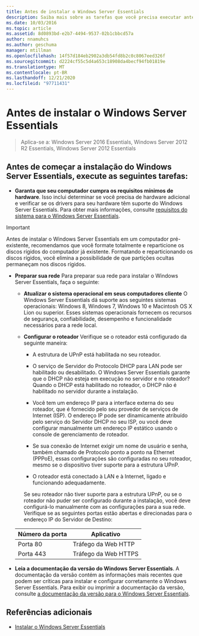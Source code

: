 ```yaml
---
title: Antes de instalar o Windows Server Essentials
description: Saiba mais sobre as tarefas que você precisa executar antes de começar a instalação do Windows Server Essentials.
ms.date: 10/03/2016
ms.topic: article
ms.assetid: 8d0893bd-e2b7-4494-9537-02b1cbbcd57a
author: nnamuhcs
ms.author: geschuma
manager: mtillman
ms.openlocfilehash: 14f57d184eb2902a3db54fd8b2c0c8067eed326f
ms.sourcegitcommit: d2224cf55c5d4a653c18908da4becf94fb01819e
ms.translationtype: MT
ms.contentlocale: pt-BR
ms.lasthandoff: 12/21/2020
ms.locfileid: "97711431"
---
```

# <a name="before-you-install-windows-server-essentials"></a>Antes de instalar o Windows Server Essentials

>Aplica-se a: Windows Server 2016 Essentials, Windows Server 2012 R2 Essentials, Windows Server 2012 Essentials

##  <a name="before-you-begin-your-installation-of--windows-server-essentials-perform-the-following-tasks"></a><a name="BKMK_BeforeYouBegin"></a> Antes de começar a instalação do Windows Server Essentials, execute as seguintes tarefas:

-   **Garanta que seu computador cumpra os requisitos mínimos de hardware**. Isso inclui determinar se você precisa de hardware adicional e verificar se os drivers para seu hardware têm suporte do Windows Server Essentials. Para obter mais informações, consulte [requisitos do sistema para o Windows Server Essentials](../get-started/system-requirements.md).

> [!IMPORTANT]
> Antes de instalar o Windows Server Essentials em um computador pré-existente, recomendamos que você formate totalmente e reparticione os discos rígidos do computador já existente. Formatando e reparticionando os discos rígidos, você elimina a possibilidade de que partições ocultas permaneçam nos discos rígidos.

- **Preparar sua rede** Para preparar sua rede para instalar o Windows Server Essentials, faça o seguinte:


  - **Atualizar o sistema operacional em seus computadores cliente**  O Windows Server Essentials dá suporte aos seguintes sistemas operacionais: Windows 8, Windows 7, Windows 10 e Macintosh OS X Lion ou superior. Esses sistemas operacionais fornecem os recursos de segurança, confiabilidade, desempenho e funcionalidade necessários para a rede local.

  - **Configurar o roteador** Verifique se o roteador está configurado da seguinte maneira:

    -   A estrutura de UPnP está habilitada no seu roteador.

    -   O serviço de Servidor do Protocolo DHCP para LAN pode ser habilitado ou desabilitado.  O Windows Server Essentials garante que o DHCP não esteja em execução no servidor e no roteador? Quando o DHCP está habilitado no roteador, o DHCP não é habilitado no servidor durante a instalação.

    -   Você tem um endereço IP para a interface externa do seu roteador, que é fornecido pelo seu provedor de serviços de Internet (ISP). O endereço IP pode ser dinamicamente atribuído pelo serviço do Servidor DHCP no seu ISP, ou você deve configurar manualmente um endereço IP estático usando o console de gerenciamento de roteador.

    -   Se sua conexão de Internet exigir um nome de usuário e senha, também chamado de Protocolo ponto a ponto na Ethernet (PPPoE), essas configurações são configuradas no seu roteador, mesmo se o dispositivo tiver suporte para a estrutura UPnP.

    -   O roteador está conectado à LAN e à Internet, ligado e funcionando adequadamente.

    Se seu roteador não tiver suporte para a estrutura UPnP, ou se o roteador não puder ser configurado durante a instalação, você deve configurá-lo manualmente com as configurações para a sua rede. Verifique se as seguintes portas estão abertas e direcionadas para o endereço IP do Servidor de Destino:

  |Número da porta|Aplicativo|
  |-----------------|-----------------|
  |Porta 80|Tráfego da Web HTTP|
  |Porta 443|Tráfego da Web HTTPS|


- **Leia a documentação da versão do Windows Server Essentials**. A documentação da versão contém as informações mais recentes que podem ser críticas para instalar e configurar corretamente o Windows Server Essentials. Para exibir ou imprimir a documentação da versão, consulte [a documentação da versão para o Windows Server Essentials](../get-started/release-notes.md).

## <a name="additional-references"></a>Referências adicionais

-   [Instalar o Windows Server Essentials](Install-Windows-Server-Essentials.md)

